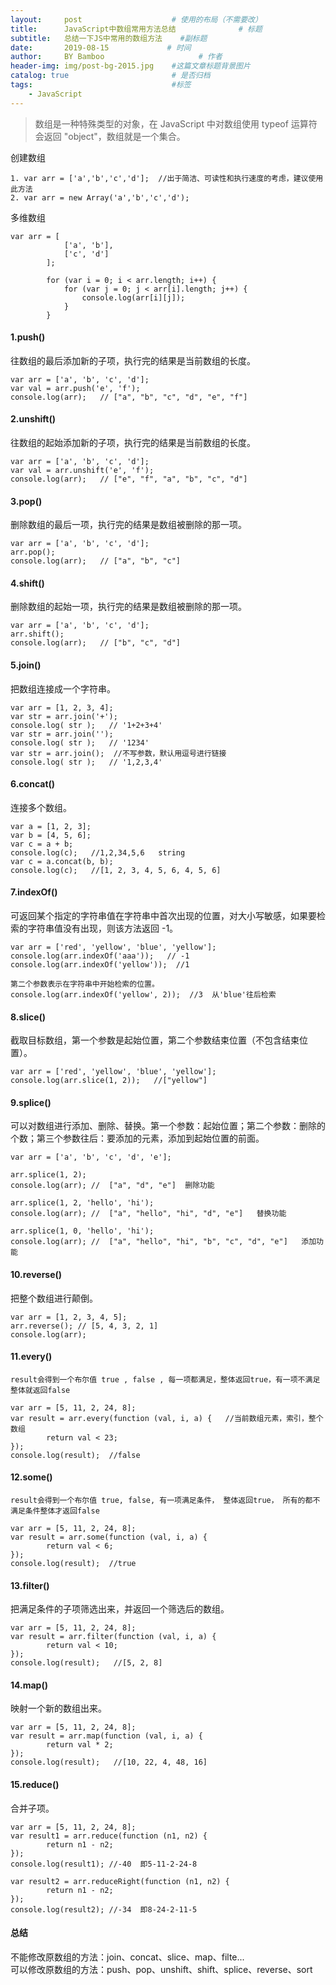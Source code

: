 ```yaml
---
layout:     post                    # 使用的布局（不需要改）
title:      JavaScript中数组常用方法总结              # 标题 
subtitle:   总结一下JS中常用的数组方法    #副标题
date:       2019-08-15             # 时间
author:     BY Bamboo                     # 作者
header-img: img/post-bg-2015.jpg    #这篇文章标题背景图片
catalog: true                       # 是否归档
tags:                               #标签
    - JavaScript
---
```



>数组是一种特殊类型的对象，在 JavaScript 中对数组使用 typeof 运算符会返回 "object"，数组就是一个集合。  

创建数组  
```
1. var arr = ['a','b','c','d'];  //出于简洁、可读性和执行速度的考虑，建议使用此方法
2. var arr = new Array('a','b','c','d');
```
多维数组  
```
var arr = [
            ['a', 'b'],
            ['c', 'd']
        ];
        
        for (var i = 0; i < arr.length; i++) {
            for (var j = 0; j < arr[i].length; j++) {
                console.log(arr[i][j]);
            }
        }
```        
#### 1.push()  
往数组的最后添加新的子项，执行完的结果是当前数组的长度。  
```
var arr = ['a', 'b', 'c', 'd'];
var val = arr.push('e', 'f'); 
console.log(arr);   // ["a", "b", "c", "d", "e", "f"]
```
#### 2.unshift()  
往数组的起始添加新的子项，执行完的结果是当前数组的长度。  
```
var arr = ['a', 'b', 'c', 'd'];
var val = arr.unshift('e', 'f'); 
console.log(arr);   // ["e", "f", "a", "b", "c", "d"]
```
#### 3.pop()  
删除数组的最后一项，执行完的结果是数组被删除的那一项。  
```
var arr = ['a', 'b', 'c', 'd'];
arr.pop();
console.log(arr);   // ["a", "b", "c"]
```
#### 4.shift()  
删除数组的起始一项，执行完的结果是数组被删除的那一项。  
```
var arr = ['a', 'b', 'c', 'd'];
arr.shift();
console.log(arr);   // ["b", "c", "d"]
```
#### 5.join()  
把数组连接成一个字符串。  
```
var arr = [1, 2, 3, 4];
var str = arr.join('+');
console.log( str );   // '1+2+3+4'
var str = arr.join('');
console.log( str );   // '1234'
var str = arr.join();  //不写参数，默认用逗号进行链接
console.log( str );   // '1,2,3,4'
```
#### 6.concat()
连接多个数组。  
```
var a = [1, 2, 3];
var b = [4, 5, 6];
var c = a + b;
console.log(c);   //1,2,34,5,6   string
var c = a.concat(b, b);
console.log(c);   //[1, 2, 3, 4, 5, 6, 4, 5, 6]
```
#### 7.indexOf()
可返回某个指定的字符串值在字符串中首次出现的位置，对大小写敏感，如果要检索的字符串值没有出现，则该方法返回 -1。  
```
var arr = ['red', 'yellow', 'blue', 'yellow'];
console.log(arr.indexOf('aaa'));   // -1
console.log(arr.indexOf('yellow'));  //1

第二个参数表示在字符串中开始检索的位置。  
console.log(arr.indexOf('yellow', 2));  //3  从'blue'往后检索  
```
#### 8.slice()
截取目标数组，第一个参数是起始位置，第二个参数结束位置（不包含结束位置）。  
```
var arr = ['red', 'yellow', 'blue', 'yellow'];
console.log(arr.slice(1, 2));   //["yellow"]
```
#### 9.splice()
可以对数组进行添加、删除、替换。第一个参数：起始位置；第二个参数：删除的个数；第三个参数往后：要添加的元素，添加到起始位置的前面。  
```
var arr = ['a', 'b', 'c', 'd', 'e'];

arr.splice(1, 2);
console.log(arr); //  ["a", "d", "e"]  删除功能

arr.splice(1, 2, 'hello', 'hi');
console.log(arr); //  ["a", "hello", "hi", "d", "e"]   替换功能

arr.splice(1, 0, 'hello', 'hi');
console.log(arr); //  ["a", "hello", "hi", "b", "c", "d", "e"]   添加功能
```
#### 10.reverse()
把整个数组进行颠倒。  
```
var arr = [1, 2, 3, 4, 5];
arr.reverse(); // [5, 4, 3, 2, 1]
console.log(arr);
```
#### 11.every()
```
result会得到一个布尔值 true , false , 每一项都满足，整体返回true，有一项不满足整体就返回false

var arr = [5, 11, 2, 24, 8];
var result = arr.every(function (val, i, a) {   //当前数组元素，索引，整个数组
        return val < 23;
});
console.log(result);  //false
```
#### 12.some()
```
result会得到一个布尔值 true, false, 有一项满足条件， 整体返回true， 所有的都不满足条件整体才返回false

var arr = [5, 11, 2, 24, 8];
var result = arr.some(function (val, i, a) {
        return val < 6;
});
console.log(result);  //true
```
#### 13.filter()
把满足条件的子项筛选出来，并返回一个筛选后的数组。  
```
var arr = [5, 11, 2, 24, 8];
var result = arr.filter(function (val, i, a) {
        return val < 10;
});
console.log(result);   //[5, 2, 8]
```
#### 14.map()
映射一个新的数组出来。  
```
var arr = [5, 11, 2, 24, 8];
var result = arr.map(function (val, i, a) {
        return val * 2;
});
console.log(result);   //[10, 22, 4, 48, 16]
```
#### 15.reduce()
合并子项。  
```
var arr = [5, 11, 2, 24, 8];
var result1 = arr.reduce(function (n1, n2) {
        return n1 - n2;
});
console.log(result1); //-40  即5-11-2-24-8

var result2 = arr.reduceRight(function (n1, n2) {
        return n1 - n2;
});
console.log(result2); //-34  即8-24-2-11-5
```
#### 总结
不能修改原数组的方法：join、concat、slice、map、filte...  
可以修改原数组的方法：push、pop、unshift、shift、splice、reverse、sort  



